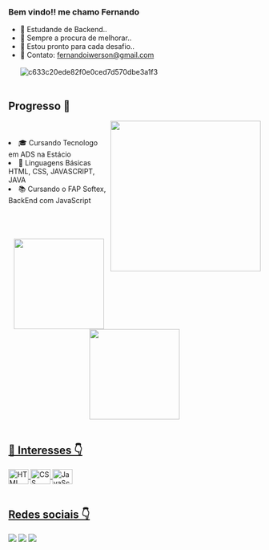 ### Bem vindo!! me chamo Fernando

- 🔭 Estudande de Backend..
- 🌱 Sempre a procura de melhorar..
- 👯 Estou pronto para cada desafio..
- 🔭 Contato: fernandoiwerson@gmail.com
<br><br>
![c633c20ede82f0e0ced7d570dbe3a1f3](https://media.giphy.com/media/SWoSkN6DxTszqIKEqv/giphy.gif)
<br><br>

## Progresso 🚀
<img align="right" src="https://raw.githubusercontent.com/MicaelliMedeiros/micaellimedeiros/master/image/computer-illustration.png" width="300"/>
<br><br>
<li> 🎓 Cursando Tecnologo em ADS na Estácio</li>
<li> 🌱 Linguagens Básicas HTML, CSS, JAVASCRIPT, JAVA
<li> 📚 Cursando o FAP Softex, BackEnd com JavaScript</li>
<br><br><br>
<br>
<div align="center">
  <a href="https://github.com/fernando-iwerson">
  <img height="180em" src="https://github-readme-stats.vercel.app/api?username=fernando-iwerson&show_icons=true&theme=vue-dark&include_all_commits=true&count_private=true"/>
  <img height="180em" src="https://github-readme-stats.vercel.app/api/top-langs/?username=fernando-iwerson&layout=compact&langs_count=7&theme=vue-dark"/>
</div>
<br>
    
## 🔮 Interesses 👇

<div align="left>
    <img align="center" height="30" width="40" alt="Java" src="https://cdn.jsdelivr.net/gh/devicons/devicon/icons/java/java-original.svg">
    <img align="center" height="30" width="40" alt="HTML" src="https://cdn.jsdelivr.net/gh/devicons/devicon/icons/html5/html5-original.svg">
    <img align="center" height="30" width="40" alt="CSS" src="https://cdn.jsdelivr.net/gh/devicons/devicon/icons/css3/css3-original.svg">
    <img align="center" height="30" width="40" alt="JavaScript" src="https://cdn.jsdelivr.net/gh/devicons/devicon/icons/javascript/javascript-original.svg">
    </div>
<br>

 ## Redes sociais 👇
<div align="left"> 
  <a href="https://www.linkedin.com/in/fernando-lima-dasilva/" target="_blank"><img src="https://img.shields.io/badge/-LinkedIn-%230077B5?style=for-the-badge&logo=linkedin&logoColor=white"></a>
  <a href = "mailto:fernandoiwerson@gmail.com" target="_blank"><img src="https://img.shields.io/badge/-Gmail-%23333?style=for-the-badge&logo=gmail&logoColor=white"></a>
  <a href="https://instagram.com/fernando.lima190" target="_blank"><img src="https://img.shields.io/badge/-Instagram-%23E4405F?style=for-the-badge&logo=instagram&logoColor=white"></a>
</div>

